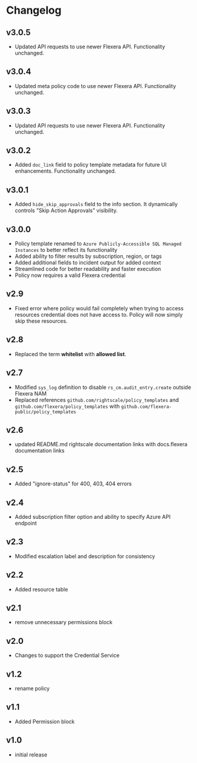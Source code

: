 # Changelog

## v3.0.5

- Updated API requests to use newer Flexera API. Functionality unchanged.

## v3.0.4

- Updated meta policy code to use newer Flexera API. Functionality unchanged.

## v3.0.3

- Updated API requests to use newer Flexera API. Functionality unchanged.

## v3.0.2

- Added `doc_link` field to policy template metadata for future UI enhancements. Functionality unchanged.

## v3.0.1

- Added `hide_skip_approvals` field to the info section. It dynamically controls "Skip Action Approvals" visibility.

## v3.0.0

- Policy template renamed to `Azure Publicly-Accessible SQL Managed Instances` to better reflect its functionality
- Added ability to filter results by subscription, region, or tags
- Added additional fields to incident output for added context
- Streamlined code for better readability and faster execution
- Policy now requires a valid Flexera credential

## v2.9

- Fixed error where policy would fail completely when trying to access resources credential does not have access to. Policy will now simply skip these resources.

## v2.8

- Replaced the term **whitelist** with **allowed list**.

## v2.7

- Modified `sys_log` definition to disable `rs_cm.audit_entry.create` outside Flexera NAM
- Replaced references `github.com/rightscale/policy_templates` and `github.com/flexera/policy_templates` with `github.com/flexera-public/policy_templates`

## v2.6

- updated README.md rightscale documentation links with docs.flexera documentation links

## v2.5

- Added "ignore-status" for 400, 403, 404 errors

## v2.4

- Added subscription filter option and ability to specify Azure API endpoint

## v2.3

- Modified escalation label and description for consistency

## v2.2

- Added resource table

## v2.1

- remove unnecessary permissions block

## v2.0

- Changes to support the Credential Service

## v1.2

- rename policy

## v1.1

- Added Permission block

## v1.0

- initial release
